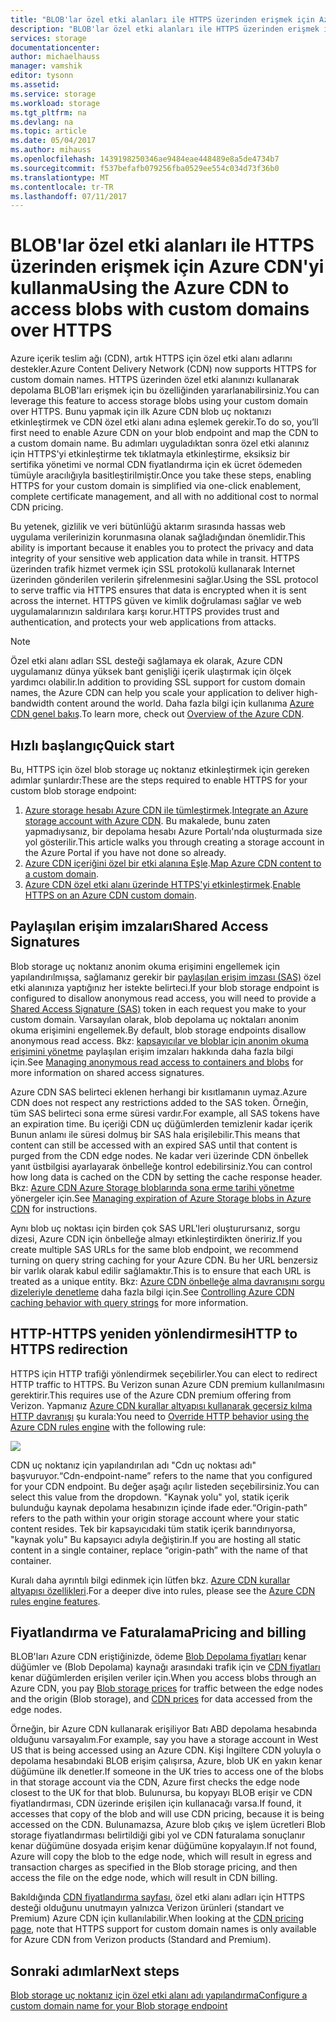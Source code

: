 ```yaml
---
title: "BLOB'lar özel etki alanları ile HTTPS üzerinden erişmek için Azure CDN'yi kullanma"
description: "BLOB'lar özel etki alanları ile HTTPS üzerinden erişmek için blob storage ile Azure CDN tümleştirileceği hakkında bilgi edinin"
services: storage
documentationcenter: 
author: michaelhauss
manager: vamshik
editor: tysonn
ms.assetid: 
ms.service: storage
ms.workload: storage
ms.tgt_pltfrm: na
ms.devlang: na
ms.topic: article
ms.date: 05/04/2017
ms.author: mihauss
ms.openlocfilehash: 1439198250346ae9484eae448489e8a5de4734b7
ms.sourcegitcommit: f537befafb079256fba0529ee554c034d73f36b0
ms.translationtype: MT
ms.contentlocale: tr-TR
ms.lasthandoff: 07/11/2017
---
```

# <a name="using-the-azure-cdn-to-access-blobs-with-custom-domains-over-https"></a><span data-ttu-id="3ad4e-103">BLOB'lar özel etki alanları ile HTTPS üzerinden erişmek için Azure CDN'yi kullanma</span><span class="sxs-lookup"><span data-stu-id="3ad4e-103">Using the Azure CDN to access blobs with custom domains over HTTPS</span></span>

<span data-ttu-id="3ad4e-104">Azure içerik teslim ağı (CDN), artık HTTPS için özel etki alanı adlarını destekler.</span><span class="sxs-lookup"><span data-stu-id="3ad4e-104">Azure Content Delivery Network (CDN) now supports HTTPS for custom domain names.</span></span>
<span data-ttu-id="3ad4e-105">HTTPS üzerinden özel etki alanınızı kullanarak depolama BLOB'ları erişmek için bu özelliğinden yararlanabilirsiniz.</span><span class="sxs-lookup"><span data-stu-id="3ad4e-105">You can leverage this feature to access storage blobs using your custom domain over HTTPS.</span></span> <span data-ttu-id="3ad4e-106">Bunu yapmak için ilk Azure CDN blob uç noktanızı etkinleştirmek ve CDN özel etki alanı adına eşlemek gerekir.</span><span class="sxs-lookup"><span data-stu-id="3ad4e-106">To do so, you’ll first need to enable Azure CDN on your blob endpoint and map the CDN to a custom domain name.</span></span> <span data-ttu-id="3ad4e-107">Bu adımları uyguladıktan sonra özel etki alanınız için HTTPS'yi etkinleştirme tek tıklatmayla etkinleştirme, eksiksiz bir sertifika yönetimi ve normal CDN fiyatlandırma için ek ücret ödemeden tümüyle aracılığıyla basitleştirilmiştir.</span><span class="sxs-lookup"><span data-stu-id="3ad4e-107">Once you take these steps, enabling HTTPS for your custom domain is simplified via one-click enablement, complete certificate management, and all with no additional cost to normal CDN pricing.</span></span>

<span data-ttu-id="3ad4e-108">Bu yetenek, gizlilik ve veri bütünlüğü aktarım sırasında hassas web uygulama verilerinizin korunmasına olanak sağladığından önemlidir.</span><span class="sxs-lookup"><span data-stu-id="3ad4e-108">This ability is important because it enables you to protect the privacy and data integrity of your sensitive web application data while in transit.</span></span> <span data-ttu-id="3ad4e-109">HTTPS üzerinden trafik hizmet vermek için SSL protokolü kullanarak Internet üzerinden gönderilen verilerin şifrelenmesini sağlar.</span><span class="sxs-lookup"><span data-stu-id="3ad4e-109">Using the SSL protocol to serve traffic via HTTPS ensures that data is encrypted when it is sent across the internet.</span></span> <span data-ttu-id="3ad4e-110">HTTPS güven ve kimlik doğrulaması sağlar ve web uygulamalarınızın saldırılara karşı korur.</span><span class="sxs-lookup"><span data-stu-id="3ad4e-110">HTTPS provides trust and authentication, and protects your web applications from attacks.</span></span>

> [!NOTE]
> <span data-ttu-id="3ad4e-111">Özel etki alanı adları SSL desteği sağlamaya ek olarak, Azure CDN uygulamanız dünya yüksek bant genişliği içerik ulaştırmak için ölçek yardımcı olabilir.</span><span class="sxs-lookup"><span data-stu-id="3ad4e-111">In addition to providing SSL support for custom domain names, the Azure CDN can help you scale your application to deliver high-bandwidth content around the world.</span></span>
> <span data-ttu-id="3ad4e-112">Daha fazla bilgi için kullanıma [Azure CDN genel bakış](../cdn/cdn-overview.md).</span><span class="sxs-lookup"><span data-stu-id="3ad4e-112">To learn more, check out [Overview of the Azure CDN](../cdn/cdn-overview.md).</span></span>
>
>

## <a name="quick-start"></a><span data-ttu-id="3ad4e-113">Hızlı başlangıç</span><span class="sxs-lookup"><span data-stu-id="3ad4e-113">Quick start</span></span>

<span data-ttu-id="3ad4e-114">Bu, HTTPS için özel blob storage uç noktanız etkinleştirmek için gereken adımlar şunlardır:</span><span class="sxs-lookup"><span data-stu-id="3ad4e-114">These are the steps required to enable HTTPS for your custom blob storage endpoint:</span></span>

1.  <span data-ttu-id="3ad4e-115">[Azure storage hesabı Azure CDN ile tümleştirmek](../cdn/cdn-create-a-storage-account-with-cdn.md).</span><span class="sxs-lookup"><span data-stu-id="3ad4e-115">[Integrate an Azure storage account with Azure CDN](../cdn/cdn-create-a-storage-account-with-cdn.md).</span></span>
    <span data-ttu-id="3ad4e-116">Bu makalede, bunu zaten yapmadıysanız, bir depolama hesabı Azure Portalı'nda oluşturmada size yol gösterilir.</span><span class="sxs-lookup"><span data-stu-id="3ad4e-116">This article walks you through creating a storage account in the Azure Portal if you have not done so already.</span></span>
2.  <span data-ttu-id="3ad4e-117">[Azure CDN içeriğini özel bir etki alanına Eşle](../cdn/cdn-map-content-to-custom-domain.md).</span><span class="sxs-lookup"><span data-stu-id="3ad4e-117">[Map Azure CDN content to a custom domain](../cdn/cdn-map-content-to-custom-domain.md).</span></span>
3.  <span data-ttu-id="3ad4e-118">[Azure CDN özel etki alanı üzerinde HTTPS'yi etkinleştirmek](../cdn/cdn-custom-ssl.md).</span><span class="sxs-lookup"><span data-stu-id="3ad4e-118">[Enable HTTPS on an Azure CDN custom domain](../cdn/cdn-custom-ssl.md).</span></span>

## <a name="shared-access-signatures"></a><span data-ttu-id="3ad4e-119">Paylaşılan erişim imzaları</span><span class="sxs-lookup"><span data-stu-id="3ad4e-119">Shared Access Signatures</span></span>

<span data-ttu-id="3ad4e-120">Blob storage uç noktanız anonim okuma erişimini engellemek için yapılandırılmışsa, sağlamanız gerekir bir [paylaşılan erişim imzası (SAS)](storage-dotnet-shared-access-signature-part-1.md) özel etki alanınıza yaptığınız her istekte belirteci.</span><span class="sxs-lookup"><span data-stu-id="3ad4e-120">If your blob storage endpoint is configured to disallow anonymous read access, you will need to provide a [Shared Access Signature (SAS)](storage-dotnet-shared-access-signature-part-1.md) token in each request you make to your custom domain.</span></span> <span data-ttu-id="3ad4e-121">Varsayılan olarak, blob depolama uç noktaları anonim okuma erişimini engellemek.</span><span class="sxs-lookup"><span data-stu-id="3ad4e-121">By default, blob storage endpoints disallow anonymous read access.</span></span> <span data-ttu-id="3ad4e-122">Bkz: [kapsayıcılar ve bloblar için anonim okuma erişimini yönetme](storage-manage-access-to-resources.md) paylaşılan erişim imzaları hakkında daha fazla bilgi için.</span><span class="sxs-lookup"><span data-stu-id="3ad4e-122">See [Managing anonymous read access to containers and blobs](storage-manage-access-to-resources.md) for more information on shared access signatures.</span></span>

<span data-ttu-id="3ad4e-123">Azure CDN SAS belirteci eklenen herhangi bir kısıtlamanın uymaz.</span><span class="sxs-lookup"><span data-stu-id="3ad4e-123">Azure CDN does not respect any restrictions added to the SAS token.</span></span> <span data-ttu-id="3ad4e-124">Örneğin, tüm SAS belirteci sona erme süresi vardır.</span><span class="sxs-lookup"><span data-stu-id="3ad4e-124">For example, all SAS tokens have an expiration time.</span></span> <span data-ttu-id="3ad4e-125">Bu içeriği CDN uç düğümlerden temizlenir kadar içerik Bunun anlamı ile süresi dolmuş bir SAS hala erişilebilir.</span><span class="sxs-lookup"><span data-stu-id="3ad4e-125">This means that content can still be accessed with an expired SAS until that content is purged from the CDN edge nodes.</span></span> <span data-ttu-id="3ad4e-126">Ne kadar veri üzerinde CDN önbellek yanıt üstbilgisi ayarlayarak önbelleğe kontrol edebilirsiniz.</span><span class="sxs-lookup"><span data-stu-id="3ad4e-126">You can control how long data is cached on the CDN by setting the cache response header.</span></span> <span data-ttu-id="3ad4e-127">Bkz: [Azure CDN Azure Storage bloblarında sona erme tarihi yönetme](../cdn/cdn-manage-expiration-of-blob-content.md) yönergeler için.</span><span class="sxs-lookup"><span data-stu-id="3ad4e-127">See [Managing expiration of Azure Storage blobs in Azure CDN](../cdn/cdn-manage-expiration-of-blob-content.md) for instructions.</span></span>

<span data-ttu-id="3ad4e-128">Aynı blob uç noktası için birden çok SAS URL'leri oluşturursanız, sorgu dizesi, Azure CDN için önbelleğe almayı etkinleştirdikten öneririz.</span><span class="sxs-lookup"><span data-stu-id="3ad4e-128">If you create multiple SAS URLs for the same blob endpoint, we recommend turning on query string caching for your Azure CDN.</span></span> <span data-ttu-id="3ad4e-129">Bu her URL benzersiz bir varlık olarak kabul edilir sağlamaktır.</span><span class="sxs-lookup"><span data-stu-id="3ad4e-129">This is to ensure that each URL is treated as a unique entity.</span></span> <span data-ttu-id="3ad4e-130">Bkz: [Azure CDN önbelleğe alma davranışını sorgu dizeleriyle denetleme](../cdn/cdn-query-string.md) daha fazla bilgi için.</span><span class="sxs-lookup"><span data-stu-id="3ad4e-130">See [Controlling Azure CDN caching behavior with query strings](../cdn/cdn-query-string.md) for more information.</span></span>

## <a name="http-to-https-redirection"></a><span data-ttu-id="3ad4e-131">HTTP-HTTPS yeniden yönlendirmesi</span><span class="sxs-lookup"><span data-stu-id="3ad4e-131">HTTP to HTTPS redirection</span></span>

<span data-ttu-id="3ad4e-132">HTTPS için HTTP trafiği yönlendirmek seçebilirler.</span><span class="sxs-lookup"><span data-stu-id="3ad4e-132">You can elect to redirect HTTP traffic to HTTPS.</span></span> <span data-ttu-id="3ad4e-133">Bu Verizon sunan Azure CDN premium kullanılmasını gerektirir.</span><span class="sxs-lookup"><span data-stu-id="3ad4e-133">This requires use of the Azure CDN premium offering from Verizon.</span></span> <span data-ttu-id="3ad4e-134">Yapmanız [Azure CDN kurallar altyapısı kullanarak geçersiz kılma HTTP davranışı](../cdn/cdn-rules-engine.md) şu kurala:</span><span class="sxs-lookup"><span data-stu-id="3ad4e-134">You need to [Override HTTP behavior using the Azure CDN rules engine](../cdn/cdn-rules-engine.md) with the following rule:</span></span>

![](./media/storage-https-custom-domain-cdn/redirect-to-https.png)

<span data-ttu-id="3ad4e-135">CDN uç noktanız için yapılandırılan adı "Cdn uç noktası adı" başvuruyor.</span><span class="sxs-lookup"><span data-stu-id="3ad4e-135">“Cdn-endpoint-name” refers to the name that you configured for your CDN endpoint.</span></span> <span data-ttu-id="3ad4e-136">Bu değer aşağı açılır listeden seçebilirsiniz.</span><span class="sxs-lookup"><span data-stu-id="3ad4e-136">You can select this value from the dropdown.</span></span> <span data-ttu-id="3ad4e-137">"Kaynak yolu" yol, statik içerik bulunduğu kaynak depolama hesabınızın içinde ifade eder.</span><span class="sxs-lookup"><span data-stu-id="3ad4e-137">“Origin-path” refers to the path within your origin storage account where your static content resides.</span></span>
<span data-ttu-id="3ad4e-138">Tek bir kapsayıcıdaki tüm statik içerik barındırıyorsa, "kaynak yolu" Bu kapsayıcı adıyla değiştirin.</span><span class="sxs-lookup"><span data-stu-id="3ad4e-138">If you are hosting all static content in a single container, replace “origin-path” with the name of that container.</span></span>

<span data-ttu-id="3ad4e-139">Kuralı daha ayrıntılı bilgi edinmek için lütfen bkz. [Azure CDN kurallar altyapısı özellikleri](../cdn/cdn-rules-engine-reference-features.md).</span><span class="sxs-lookup"><span data-stu-id="3ad4e-139">For a deeper dive into rules, please see the [Azure CDN rules engine features](../cdn/cdn-rules-engine-reference-features.md).</span></span>

## <a name="pricing-and-billing"></a><span data-ttu-id="3ad4e-140">Fiyatlandırma ve Faturalama</span><span class="sxs-lookup"><span data-stu-id="3ad4e-140">Pricing and billing</span></span>

<span data-ttu-id="3ad4e-141">BLOB'ları Azure CDN eriştiğinizde, ödeme [Blob Depolama fiyatları](https://azure.microsoft.com/pricing/details/storage/blobs/) kenar düğümler ve (Blob Depolama) kaynağı arasındaki trafik için ve [CDN fiyatları](https://azure.microsoft.com/pricing/details/cdn/) kenar düğümlerden erişilen veriler için.</span><span class="sxs-lookup"><span data-stu-id="3ad4e-141">When you access blobs through an Azure CDN, you pay [Blob storage prices](https://azure.microsoft.com/pricing/details/storage/blobs/) for traffic between the edge nodes and the origin (Blob storage), and [CDN prices](https://azure.microsoft.com/pricing/details/cdn/) for data accessed from the edge nodes.</span></span>

<span data-ttu-id="3ad4e-142">Örneğin, bir Azure CDN kullanarak erişiliyor Batı ABD depolama hesabında olduğunu varsayalım.</span><span class="sxs-lookup"><span data-stu-id="3ad4e-142">For example, say you have a storage account in West US that is being accessed using an Azure CDN.</span></span> <span data-ttu-id="3ad4e-143">Kişi İngiltere CDN yoluyla o depolama hesabındaki BLOB erişim çalışırsa, Azure, blob UK en yakın kenar düğümüne ilk denetler.</span><span class="sxs-lookup"><span data-stu-id="3ad4e-143">If someone in the UK tries to access one of the blobs in that storage account via the CDN, Azure first checks the edge node closest to the UK for that blob.</span></span> <span data-ttu-id="3ad4e-144">Bulunursa, bu kopyayı BLOB erişir ve CDN fiyatlandırması, CDN üzerinde erişilen için kullanacağı varsa.</span><span class="sxs-lookup"><span data-stu-id="3ad4e-144">If found, it accesses that copy of the blob and will use CDN pricing, because it is being accessed on the CDN.</span></span> <span data-ttu-id="3ad4e-145">Bulunamazsa, Azure blob çıkış ve işlem ücretleri Blob storage fiyatlandırması belirtildiği gibi yol ve CDN faturalama sonuçlanır kenar düğümüne dosyada erişim kenar düğümüne kopyalayın.</span><span class="sxs-lookup"><span data-stu-id="3ad4e-145">If not found, Azure will copy the blob to the edge node, which will result in egress and transaction charges as specified in the Blob storage pricing, and then access the file on the edge node, which will result in CDN billing.</span></span>

<span data-ttu-id="3ad4e-146">Bakıldığında [CDN fiyatlandırma sayfası](https://azure.microsoft.com/pricing/details/cdn/), özel etki alanı adları için HTTPS desteği olduğunu unutmayın yalnızca Verizon ürünleri (standart ve Premium) Azure CDN için kullanılabilir.</span><span class="sxs-lookup"><span data-stu-id="3ad4e-146">When looking at the [CDN pricing page](https://azure.microsoft.com/pricing/details/cdn/), note that HTTPS support for custom domain names is only available for Azure CDN from Verizon products (Standard and Premium).</span></span>

## <a name="next-steps"></a><span data-ttu-id="3ad4e-147">Sonraki adımlar</span><span class="sxs-lookup"><span data-stu-id="3ad4e-147">Next steps</span></span>

[<span data-ttu-id="3ad4e-148">Blob storage uç noktanız için özel etki alanı adı yapılandırma</span><span class="sxs-lookup"><span data-stu-id="3ad4e-148">Configure a custom domain name for your Blob storage endpoint</span></span>](storage-custom-domain-name.md)
